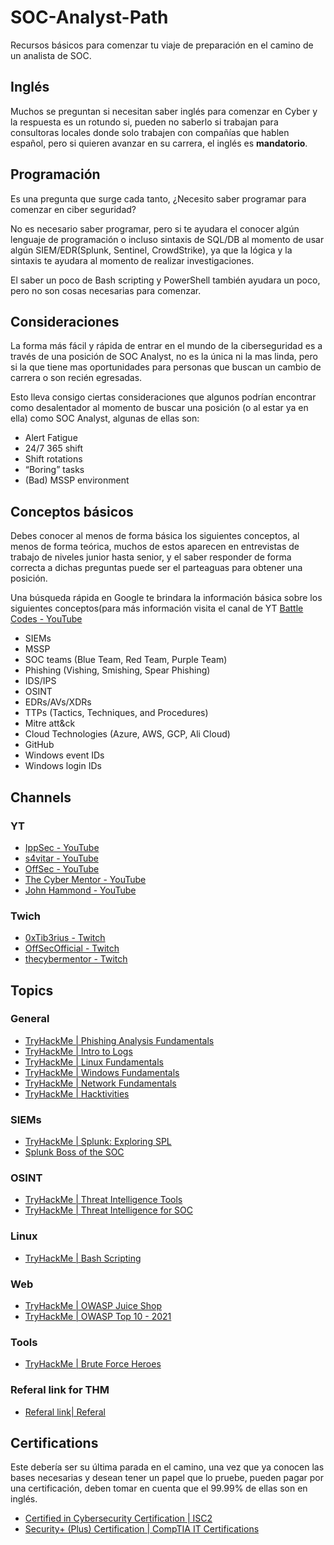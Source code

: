 # SOC-Analyst-Path

Recursos básicos para comenzar tu viaje de preparación en el camino de un analista de SOC.

## Inglés

Muchos se preguntan si necesitan saber inglés para comenzar en Cyber y la respuesta es un rotundo si, pueden no saberlo si trabajan para consultoras locales donde solo trabajen con compañías que hablen español, pero si quieren avanzar en su carrera, el inglés es **mandatorio**.

## Programación

Es una pregunta que surge cada tanto, ¿Necesito saber programar para comenzar en ciber seguridad?

No es necesario saber programar, pero si te ayudara el conocer algún lenguaje de programación o incluso sintaxis de SQL/DB al momento de usar algún SIEM/EDR(Splunk, Sentinel, CrowdStrike), ya que la lógica y la sintaxis te ayudara al momento de realizar investigaciones.

El saber un poco de Bash scripting y PowerShell también ayudara un poco, pero no son cosas necesarias para comenzar.

## Consideraciones

La forma más fácil y rápida de entrar en el mundo de la ciberseguridad es a través de una posición de SOC Analyst, no es la única ni la mas linda, pero si la que tiene mas oportunidades para personas que buscan un cambio de carrera o son recién egresadas.

Esto lleva consigo ciertas consideraciones que algunos podrían encontrar como desalentador al momento de buscar una posición (o al estar ya en ella) como SOC Analyst, algunas de ellas son:

- Alert Fatigue
- 24/7 365 shift
- Shift rotations
- “Boring” tasks
- (Bad) MSSP environment

## Conceptos básicos

Debes conocer al menos de forma básica los siguientes conceptos, al menos de forma teórica, muchos de estos aparecen en entrevistas de trabajo de niveles junior hasta senior, y el saber responder de forma correcta a dichas preguntas puede ser el parteaguas para obtener una posición.

Una búsqueda rápida en Google te brindara la información básica sobre los siguientes conceptos(para más información visita el canal de YT [Battle Codes - YouTube](https://www.youtube.com/@BattleCodes)

- SIEMs
- MSSP
- SOC teams (Blue Team, Red Team, Purple Team)
- Phishing (Vishing, Smishing, Spear Phishing)
- IDS/IPS
- OSINT
- EDRs/AVs/XDRs
- TTPs (Tactics, Techniques, and Procedures)
- Mitre att&ck
- Cloud Technologies (Azure, AWS, GCP, Ali Cloud)
- GitHub
- Windows event IDs
- Windows login IDs

## Channels

### YT

- [IppSec - YouTube](https://www.youtube.com/@ippsec)
- [s4vitar - YouTube](https://www.youtube.com/@s4vitar)
- [OffSec - YouTube](https://www.youtube.com/@OffSecTraining)
- [The Cyber Mentor - YouTube](https://www.youtube.com/@TCMSecurityAcademy)
- [John Hammond - YouTube](https://www.youtube.com/@_JohnHammond)

### Twich

- [0xTib3rius - Twitch](https://www.twitch.tv/0xtib3rius)
- [OffSecOfficial - Twitch](https://www.twitch.tv/offsecofficial)
- [thecybermentor - Twitch](https://www.twitch.tv/thecybermentor)

## Topics

### General

- [TryHackMe | Phishing Analysis Fundamentals](https://tryhackme.com/room/phishingemails1tryoe)
- [TryHackMe | Intro to Logs](https://tryhackme.com/room/introtologs)
- [TryHackMe | Linux Fundamentals](https://tryhackme.com/module/linux-fundamentals)
- [TryHackMe | Windows Fundamentals](https://tryhackme.com/module/windows-fundamentals)
- [TryHackMe | Network Fundamentals](https://tryhackme.com/module/network-fundamentals)
- [TryHackMe | Hacktivities](https://tryhackme.com/hacktivities?tab=search&page=1&free=free&order=most-popular&difficulty=all&type=all)

### SIEMs

- [TryHackMe | Splunk: Exploring SPL](https://tryhackme.com/room/splunkexploringspl)
- [Splunk Boss of the SOC](https://bots.splunk.com/login?redirect=/)

### OSINT

- [TryHackMe | Threat Intelligence Tools](https://tryhackme.com/room/threatinteltools)
- [TryHackMe | Threat Intelligence for SOC](https://tryhackme.com/room/threatintelligenceforsoc)

### Linux

- [TryHackMe | Bash Scripting](https://tryhackme.com/room/bashscripting)

### Web

- [TryHackMe | OWASP Juice Shop](https://tryhackme.com/room/owaspjuiceshop)
- [TryHackMe | OWASP Top 10 - 2021](https://tryhackme.com/room/owasptop102021)

### Tools

- [TryHackMe | Brute Force Heroes](https://tryhackme.com/room/bruteforceheroes)

### Referal link for THM

- [Referal link| Referal](https://tryhackme.com/signup?referrer=61020219ed4bc800505987ad)

## Certifications

Este debería ser su última parada en el camino, una vez que ya conocen las bases necesarias y desean tener un papel que lo pruebe, pueden pagar por una certificación, deben tomar en cuenta que el 99.99% de ellas son en inglés.

- [Certified in Cybersecurity Certification | ISC2](https://www.isc2.org/Certifications/CC)
- [Security+ (Plus) Certification | CompTIA IT Certifications](https://www.comptia.org/certifications/security)
